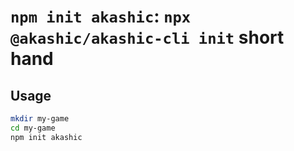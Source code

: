 # `npm init akashic`: `npx @akashic/akashic-cli init` short hand

## Usage

```bash
mkdir my-game
cd my-game
npm init akashic
```
